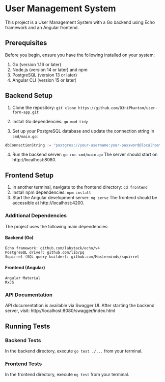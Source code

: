 # User Management System

This project is a User Management System with a Go backend using Echo framework and an Angular frontend.

## Prerequisites

Before you begin, ensure you have the following installed on your system:

1. Go (version 1.16 or later)
2. Node.js (version 14 or later) and npm
3. PostgreSQL (version 13 or later)
4. Angular CLI (version 15 or later)

## Backend Setup

1. Clone the repository:
   `git clone https://github.com/D3niPhantom/user-form-app.git`

2. Install Go dependencies:
   `go mod tidy`

3. Set up your PostgreSQL database and update the connection string in `cmd/main.go`:

```go
dbConnectionString := "postgres://your-username:your-password@localhost:5432/your-database-name?sslmode=disable"
```

4. Run the backend server:
   `go run cmd/main.go`
   The server should start on http://localhost:8080.

## Frontend Setup

1. In another terminal, navigate to the frontend directory:
   `cd frontend`
2. Install npm dependencies:
   `npm install`
3. Start the Angular development server:
   `ng serve`
   The frontend should be accessible at http://localhost:4200.

### Additional Dependencies

The project uses the following main dependencies:

#### Backend (Go)

    Echo framework: github.com/labstack/echo/v4
    PostgreSQL driver: github.com/lib/pq
    Squirrel (SQL query builder): github.com/Masterminds/squirrel

#### Frontend (Angular)

    Angular Material
    RxJS

### API Documentation

API documentation is available via Swagger UI. After starting the backend server, visit:
http://localhost:8080/swagger/index.html

## Running Tests

### Backend Tests

In the backend directory, execute `go test ./...` from your terminal.

### Frontend Tests

In the frontend directory, execute `ng test` from your terminal.

